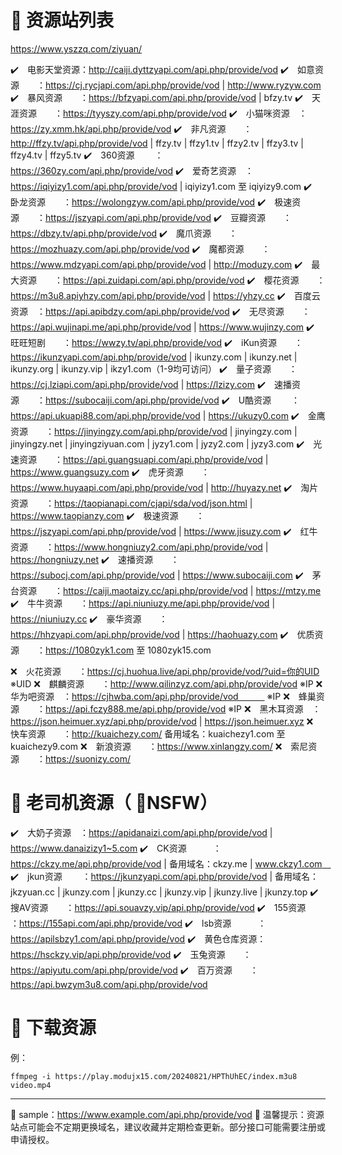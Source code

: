 # 🚀 资源站列表
https://www.yszzq.com/ziyuan/


✔️　电影天堂资源：http://caiji.dyttzyapi.com/api.php/provide/vod
✔️　如意资源　　：https://cj.rycjapi.com/api.php/provide/vod   | http://www.ryzyw.com
✔️　暴风资源　　：https://bfzyapi.com/api.php/provide/vod    | bfzy.tv 
✔️　天涯资源　　：https://tyyszy.com/api.php/provide/vod
✔️　小猫咪资源　：https://zy.xmm.hk/api.php/provide/vod
✔️　非凡资源　　：http://ffzy.tv/api.php/provide/vod   | ffzy.tv | ffzy1.tv | ffzy2.tv | ffzy3.tv | ffzy4.tv | ffzy5.tv
✔️　360资源　　 ：https://360zy.com/api.php/provide/vod
✔️　爱奇艺资源　：https://iqiyizy1.com/api.php/provide/vod    | iqiyizy1.com 至 iqiyizy9.com
✔️　卧龙资源　　：https://wolongzyw.com/api.php/provide/vod
✔️　极速资源　　：https://jszyapi.com/api.php/provide/vod
✔️　豆瓣资源　　：https://dbzy.tv/api.php/provide/vod
✔️　魔爪资源　　：https://mozhuazy.com/api.php/provide/vod
✔️　魔都资源　　：https://www.mdzyapi.com/api.php/provide/vod   | http://moduzy.com
✔️　最大资源　　：https://api.zuidapi.com/api.php/provide/vod
✔️　樱花资源　　：https://m3u8.apiyhzy.com/api.php/provide/vod   | https://yhzy.cc
✔️　百度云资源　：https://api.apibdzy.com/api.php/provide/vod
✔️　无尽资源　　：https://api.wujinapi.me/api.php/provide/vod   | https://www.wujinzy.com
✔️　旺旺短剧　　：https://wwzy.tv/api.php/provide/vod
✔️　iKun资源　　：https://ikunzyapi.com/api.php/provide/vod   | ikunzy.com | ikunzy.net | ikunzy.org | ikunzy.vip | ikzy1.com（1-9均可访问）
✔️　量子资源　　：https://cj.lziapi.com/api.php/provide/vod   | https://lzizy.com
✔️　速播资源　　：https://subocaiji.com/api.php/provide/vod
✔️　U酷资源　　 ：https://api.ukuapi88.com/api.php/provide/vod   | https://ukuzy0.com
✔️　金鹰资源　　：https://jinyingzy.com/api.php/provide/vod   | jinyingzy.com | jinyingzy.net | jinyingziyuan.com | jyzy1.com | jyzy2.com | jyzy3.com
✔️　光速资源　　：https://api.guangsuapi.com/api.php/provide/vod   | https://www.guangsuzy.com
✔️　虎牙资源　　：https://www.huyaapi.com/api.php/provide/vod   | http://huyazy.net
✔️　淘片资源　　：https://taopianapi.com/cjapi/sda/vod/json.html   | https://www.taopianzy.com
✔️　极速资源　　：https://jszyapi.com/api.php/provide/vod   | https://www.jisuzy.com
✔️　红牛资源　　：https://www.hongniuzy2.com/api.php/provide/vod   | https://hongniuzy.net
✔️　速播资源　　：https://subocj.com/api.php/provide/vod   | https://www.subocaiji.com
✔️　茅台资源　　：https://caiji.maotaizy.cc/api.php/provide/vod   | https://mtzy.me
✔️　牛牛资源　　：https://api.niuniuzy.me/api.php/provide/vod   | https://niuniuzy.cc
✔️　豪华资源　　：https://hhzyapi.com/api.php/provide/vod   | https://haohuazy.com
✔️　优质资源　　：https://1080zyk1.com 至 1080zyk15.com

❌　火花资源　　：https://cj.huohua.live/api.php/provide/vod/?uid=你的UID      ※UID
❌　麒麟资源　　：http://www.qilinzyz.com/api.php/provide/vod     ※IP
❌　华为吧资源　：https://cjhwba.com/api.php/provide/vod　　　 ※IP
❌　蜂巢资源　　：https://api.fczy888.me/api.php/provide/vod        ※IP
❌　黑木耳资源　：https://json.heimuer.xyz/api.php/provide/vod | https://json.heimuer.xyz
❌　快车资源　　：http://kuaichezy.com/      备用域名：kuaichezy1.com 至 kuaichezy9.com
❌　新浪资源　　：https://www.xinlangzy.com/
❌　索尼资源　　：https://suonizy.com/




# 🚚 老司机资源（ 🔞NSFW）
✔️　大奶子资源　：https://apidanaizi.com/api.php/provide/vod |  https://www.danaizizy1~5.com
✔️　CK资源　　　：https://ckzy.me/api.php/provide/vod | 备用域名：ckzy.me | www.ckzy1.com　
✔️　jkun资源　 　：https://jkunzyapi.com/api.php/provide/vod | 备用域名：jkzyuan.cc | jkunzy.com | jkunzy.cc | jkunzy.vip | jkunzy.live | jkunzy.top
✔️　搜AV资源　　：https://api.souavzy.vip/api.php/provide/vod
✔️　155资源　  　：https://155api.com/api.php/provide/vod
✔️　lsb资源　　　：https://apilsbzy1.com/api.php/provide/vod
✔️　黄色仓库资源：https://hsckzy.vip/api.php/provide/vod
✔️　玉兔资源　　：https://apiyutu.com/api.php/provide/vod
✔️　百万资源　　：https://api.bwzym3u8.com/api.php/provide/vod


# 🍃 下载资源

例：
```
ffmpeg -i https://play.modujx15.com/20240821/HPThUhEC/index.m3u8 video.mp4
```


---
📌 sample：https://www.example.com/api.php/provide/vod
📌 温馨提示：资源站点可能会不定期更换域名，建议收藏并定期检查更新。部分接口可能需要注册或申请授权。




